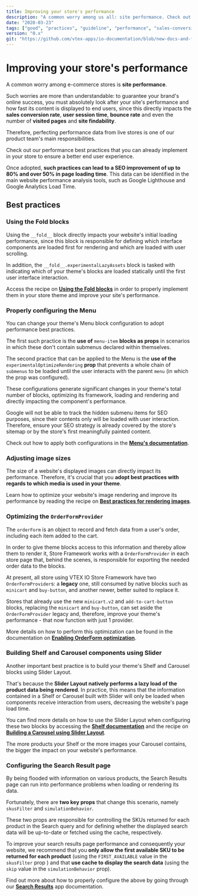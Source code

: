 ```yaml
---
title: Improving your store's performance
description: "A common worry among us all: site performance. Check out now the good practices you must adopt in order to "
date: "2020-03-23"
tags: ["good", "practices", "guideline", "performance", "sales-conversion", "site"]
version: "0.x"
git: "https://github.com/vtex-apps/io-documentation/blob/new-docs-and-fix/docs/en/Recipes/store-management/improving-your-stores-performance.md"
---
```


# Improving your store's performance

A common worry among e-commerce stores is **site performance**.

Such worries are more than understandable: to guarantee your brand's online success, you must absolutely look after your site's performance and how fast its content is displayed to end users, since this directly impacts the **sales conversion rate**, **user session time**, **bounce rate** and even the number of **visited pages** and **site findability**. 

Therefore, perfecting performance data from live stores is one of our product team's main responsibilities.

Check out our performance best practices that you can already implement in your store to ensure a better end user experience.

<div class="alert alert-info">
Once adopted, <strong>such practices can lead to a SEO improvement of up to 80% and over 50% in page loading time</strong>. This data can be identified in the main website performance analysis tools, such as Google Lighthouse and Google Analytics Load Time.
</div>

## Best practices

### Using the Fold blocks

Using the `__fold__` block directly impacts your website's initial loading performance, since this block is responsible for defining which interface components are loaded first for rendering and which are loaded with user scrolling.

In addition, the `__fold__.experimentalLazyAssets` block is tasked with indicating which of your theme's blocks are loaded statically until the first user interface interaction. 

Access the recipe on [**Using the Fold blocks**](https://vtex.io/docs/recipes/templates/using-the-fold-blocks/) in order to properly implement them in your store theme and improve your site's performance.

### Properly configuring the Menu

You can change your theme's Menu block configuration to adopt performance best practices. 

The first such practice is the **use of** `menu-item` **blocks as props** in scenarios in which these don't contain submenus declared within themselves.

The second practice that can be applied to the Menu is the **use of the** `experimentalOptimizeRendering` **prop** that prevents a whole chain of `submenus` to be loaded until the user interacts with the parent `menu` (in which the prop was configured).

These configurations generate significant changes in your theme's total number of blocks, optimizing its framework, loading and rendering and directly impacting the component's performance.  

<div class="alert alert-warn">
Google will not be able to track the hidden submenu items for SEO purposes, since their contents only will be loaded with user interaction. Therefore, ensure your SEO strategy is already covered by the store's sitemap or by the store's first meaningfully painted content.
</div>

Check out how to apply both configurations in the [**Menu's documentation**](https://vtex.io/docs/components/all/vtex.menu@2.24.1/).

### Adjusting image sizes

The size of a website's displayed images can directly impact its performance. Therefore, it's crucial that you **adopt best practices with regards to which media is used in your theme**.

Learn how to optimize your website's image rendering and improve its performance by reading the recipe on [**Best practices for rendering images**](https://vtex.io/docs/recipes/templates/best-practices-for-rendering-images/).

### Optimizing the `OrderFormProvider`

The `orderForm` is an object to record and fetch data from a user's order, including each item added to the cart.

In order to give theme blocks access to this information and thereby allow them to render it, Store Framework works with a `OrderFormProvider` in each store page that, behind the scenes, is responsible for exporting the needed order data to the blocks.

At present, all store using VTEX IO Store Framework have two `OrderFormProvider`s: a **legacy** one, still consumed by native blocks such as `minicart` and `buy-button`, and another newer, better suited to replace it.

Stores that already use the new `minicart.v2` and `add-to-cart-button` blocks, replacing the `minicart` and `buy-button`, can set aside the `OrderFormProvider` legacy and, therefore, improve your theme's performance - that now function with just 1 provider.

More details on how to perform this optimization can be found in the documentation on [**Enabling OrderForm optimization**](https://vtex.io/docs/recipes/store-management/enabling-order-form-optimization/).

### Building Shelf and Carousel components using Slider

Another important best practice is to build your theme's Shelf and Carousel blocks using Slider Layout.

That's because the **Slider Layout natively performs a lazy load of the product data being rendered**. In practice, this means that the information contained in a Shelf or Carousel built with Slider will only be loaded when components receive interaction from users, decreasing the website's page load time.

You can find more details on how to use the Slider Layout when configuring these two blocks by accessing the [**Shelf documentation**](https://vtex.io/docs/components/all/vtex.shelf/) and the recipe on [**Building a Carousel using Slider Layout**](https://vtex.io/docs/recipes/templates/building-a-carousel-using-slider-layout/).

<div class="alert alert-info">
The more products your Shelf or the more images your Carousel contains, the bigger the impact on your website's performance.
</div>

### Configuring the Search Result page

By being flooded with information on various products, the Search Results page can run into performance problems when loading or rendering its data.

Fortunately, there are **two key props** that change this scenario, namely `skusFilter` and `simulationBehavior`.

These two props are responsible for controlling the SKUs returned for each product in the Search query and for defining whether the displayed search data will be up-to-date or fetched using the cache, respectively.

To improve your search results page performance and consequently your website, we recommend that you **only allow the first available SKU to be returned for each product** (using the `FIRST_AVAILABLE` value in the `skusFilter` prop ) and that **use cache to display the search data** (using the `skip` value in the `simulationBehavior` prop).

Find out more about how to properly configure the above by going through our [**Search Results**](https://www.vtex.io/docs/components/all/vtex.search-result@3.56.1/) app documentation.
